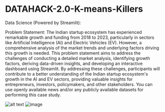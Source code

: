 # DATAHACK-2.0-K-means-Killers
Data Science (Powered by Streamlit):

Problem Statement:
The Indian startup ecosystem has experienced remarkable growth and funding from 2018 to 2023, particularly in sectors like Artificial Intelligence (AI) and Electric Vehicles (EV). However, a comprehensive analysis of the market trends and underlying factors driving this growth is needed. This problem statement aims to address the challenges of conducting a detailed market analysis, identifying growth factors, deriving data-driven insights, and developing an interactive dashboard using Streamlit. By addressing these challenges, participants will contribute to a better understanding of the Indian startup ecosystem's growth in the AI and EV sectors, providing valuable insights for entrepreneurs, investors, policymakers, and other stakeholders. You can use openly available news and/or any publicly available datasets for performing this case study.

![alt text](http://url/to/img.png)
![image](https://github.com/AmiDesai11/DATAHACK-2.0-K-means-Killers/assets/115481492/bb8a4129-707d-42eb-b59a-f3cb00afc74e)

